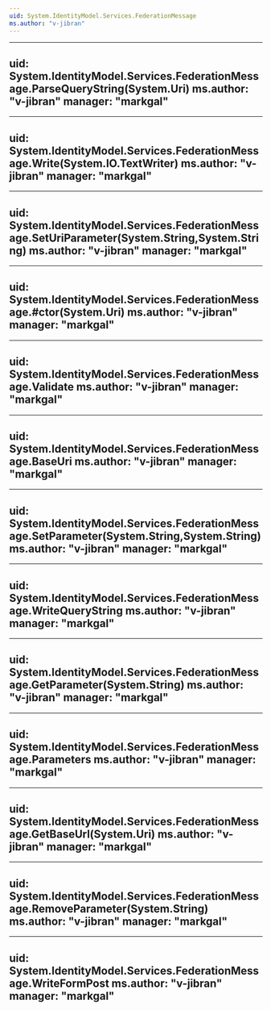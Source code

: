 ```yaml
---
uid: System.IdentityModel.Services.FederationMessage
ms.author: "v-jibran"
---
```


---
uid: System.IdentityModel.Services.FederationMessage.ParseQueryString(System.Uri)
ms.author: "v-jibran"
manager: "markgal"
---

---
uid: System.IdentityModel.Services.FederationMessage.Write(System.IO.TextWriter)
ms.author: "v-jibran"
manager: "markgal"
---

---
uid: System.IdentityModel.Services.FederationMessage.SetUriParameter(System.String,System.String)
ms.author: "v-jibran"
manager: "markgal"
---

---
uid: System.IdentityModel.Services.FederationMessage.#ctor(System.Uri)
ms.author: "v-jibran"
manager: "markgal"
---

---
uid: System.IdentityModel.Services.FederationMessage.Validate
ms.author: "v-jibran"
manager: "markgal"
---

---
uid: System.IdentityModel.Services.FederationMessage.BaseUri
ms.author: "v-jibran"
manager: "markgal"
---

---
uid: System.IdentityModel.Services.FederationMessage.SetParameter(System.String,System.String)
ms.author: "v-jibran"
manager: "markgal"
---

---
uid: System.IdentityModel.Services.FederationMessage.WriteQueryString
ms.author: "v-jibran"
manager: "markgal"
---

---
uid: System.IdentityModel.Services.FederationMessage.GetParameter(System.String)
ms.author: "v-jibran"
manager: "markgal"
---

---
uid: System.IdentityModel.Services.FederationMessage.Parameters
ms.author: "v-jibran"
manager: "markgal"
---

---
uid: System.IdentityModel.Services.FederationMessage.GetBaseUrl(System.Uri)
ms.author: "v-jibran"
manager: "markgal"
---

---
uid: System.IdentityModel.Services.FederationMessage.RemoveParameter(System.String)
ms.author: "v-jibran"
manager: "markgal"
---

---
uid: System.IdentityModel.Services.FederationMessage.WriteFormPost
ms.author: "v-jibran"
manager: "markgal"
---
